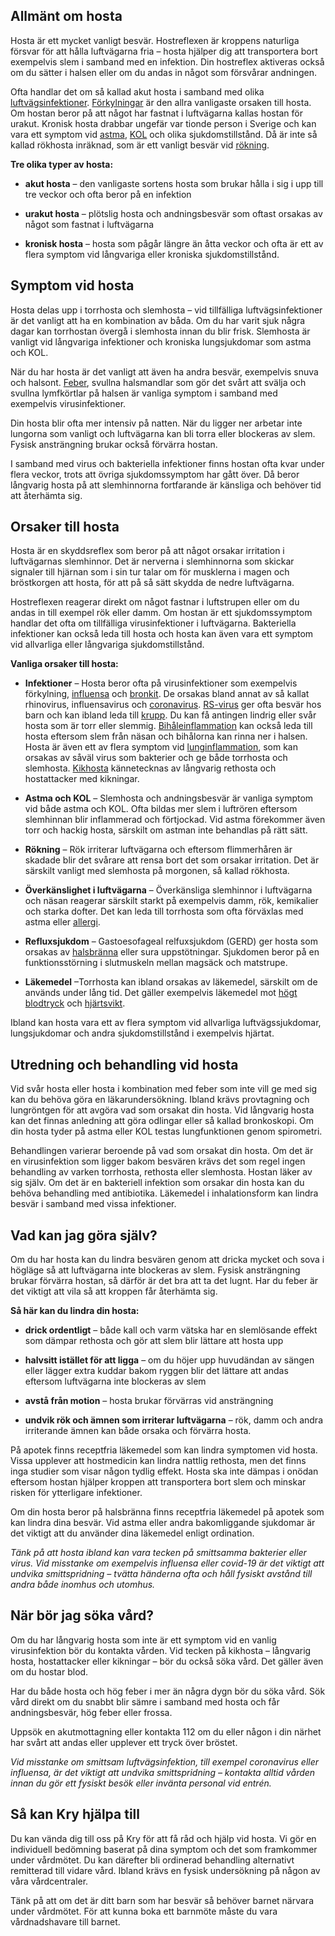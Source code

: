 Allmänt om hosta
----------------

Hosta är ett mycket vanligt besvär. Hostreflexen är kroppens naturliga försvar för att hålla luftvägarna fria – hosta hjälper dig att transportera bort exempelvis slem i samband med en infektion. Din hostreflex aktiveras också om du sätter i halsen eller om du andas in något som försvårar andningen.

Ofta handlar det om så kallad akut hosta i samband med olika [luftvägsinfektioner](https://www.kry.se/fakta/luftvagsinfektioner/ "luftvagsinfektioner"). [Förkylningar](https://www.kry.se/fakta/forkylning/ "forkylningar") är den allra vanligaste orsaken till hosta. Om hostan beror på att något har fastnat i luftvägarna kallas hostan för urakut. Kronisk hosta drabbar ungefär var tionde person i Sverige och kan vara ett symptom vid [astma](https://www.kry.se/fakta/astma/ "astma"), [KOL](https://www.kry.se/fakta/kol/ "kol") och olika sjukdomstillstånd. Då är inte så kallad rökhosta inräknad, som är ett vanligt besvär vid [rökning](https://www.kry.se/fakta/sluta-roka/ "rokning").

**Tre olika typer av hosta:**

*   **akut hosta** – den vanligaste sortens hosta som brukar hålla i sig i upp till tre veckor och ofta beror på en infektion
    
*   **urakut hosta** – plötslig hosta och andningsbesvär som oftast orsakas av något som fastnat i luftvägarna
    
*   **kronisk hosta** – hosta som pågår längre än åtta veckor och ofta är ett av flera symptom vid långvariga eller kroniska sjukdomstillstånd.
    

Symptom vid hosta
-----------------

Hosta delas upp i torrhosta och slemhosta – vid tillfälliga luftvägsinfektioner är det vanligt att ha en kombination av båda. Om du har varit sjuk några dagar kan torrhostan övergå i slemhosta innan du blir frisk. Slemhosta är vanligt vid långvariga infektioner och kroniska lungsjukdomar som astma och KOL.

När du har hosta är det vanligt att även ha andra besvär, exempelvis snuva och halsont. [Feber](https://www.kry.se/fakta/feber/ "feber"), svullna halsmandlar som gör det svårt att svälja och svullna lymfkörtlar på halsen är vanliga symptom i samband med exempelvis virusinfektioner.

Din hosta blir ofta mer intensiv på natten. När du ligger ner arbetar inte lungorna som vanligt och luftvägarna kan bli torra eller blockeras av slem. Fysisk ansträngning brukar också förvärra hostan.

I samband med virus och bakteriella infektioner finns hostan ofta kvar under flera veckor, trots att övriga sjukdomssymptom har gått över. Då beror långvarig hosta på att slemhinnorna fortfarande är känsliga och behöver tid att återhämta sig.

Orsaker till hosta
------------------

Hosta är en skyddsreflex som beror på att något orsakar irritation i luftvägarnas slemhinnor. Det är nerverna i slemhinnorna som skickar signaler till hjärnan som i sin tur talar om för musklerna i magen och bröstkorgen att hosta, för att på så sätt skydda de nedre luftvägarna.

Hostreflexen reagerar direkt om något fastnar i luftstrupen eller om du andas in till exempel rök eller damm. Om hostan är ett sjukdomssymptom handlar det ofta om tillfälliga virusinfektioner i luftvägarna. Bakteriella infektioner kan också leda till hosta och hosta kan även vara ett symptom vid allvarliga eller långvariga sjukdomstillstånd.

**Vanliga orsaker till hosta:**

*   **Infektioner** – Hosta beror ofta på virusinfektioner som exempelvis förkylning, [influensa](https://www.kry.se/fakta/influensa/ "influensa") och [bronkit](https://www.kry.se/fakta/bronkit/ "bronkit"). De orsakas bland annat av så kallat rhinovirus, influensavirus och [coronavirus](https://www.kry.se/fakta/coronavirus/ "coronavirus"). [RS-virus](https://www.kry.se/fakta/rs-virus/ "rs-virus") ger ofta besvär hos barn och kan ibland leda till [krupp](https://www.kry.se/fakta/krupp/ "krupp"). Du kan få antingen lindrig eller svår hosta som är torr eller slemmig. [Bihåleinflammation](https://www.kry.se/fakta/bihaleinflammation/ "bihaleinflammation") kan också leda till hosta eftersom slem från näsan och bihålorna kan rinna ner i halsen. Hosta är även ett av flera symptom vid [lunginflammation](https://www.kry.se/fakta/lunginflammation/ "lunginflammation"), som kan orsakas av såväl virus som bakterier och ge både torrhosta och slemhosta. [Kikhosta](https://www.kry.se/fakta/kikhosta/ "kikhosta") kännetecknas av långvarig rethosta och hostattacker med kikningar.
    
*   **Astma och KOL** – Slemhosta och andningsbesvär är vanliga symptom vid både astma och KOL. Ofta bildas mer slem i luftrören eftersom slemhinnan blir inflammerad och förtjockad. Vid astma förekommer även torr och hackig hosta, särskilt om astman inte behandlas på rätt sätt.
    
*   **Rökning** – Rök irriterar luftvägarna och eftersom flimmerhåren är skadade blir det svårare att rensa bort det som orsakar irritation. Det är särskilt vanligt med slemhosta på morgonen, så kallad rökhosta.
    
*   **Överkänslighet i luftvägarna** – Överkänsliga slemhinnor i luftvägarna och näsan reagerar särskilt starkt på exempelvis damm, rök, kemikalier och starka dofter. Det kan leda till torrhosta som ofta förväxlas med astma eller [allergi](https://www.kry.se/fakta/allergi/ "allergi").
    
*   **Refluxsjukdom** – Gastoesofageal relfuxsjukdom (GERD) ger hosta som orsakas av [halsbränna](https://www.kry.se/fakta/mage-och-tarm/halsbranna/ "halsbranna") eller sura uppstötningar. Sjukdomen beror på en funktionsstörning i slutmuskeln mellan magsäck och matstrupe.
    
*   **Läkemedel** –Torrhosta kan ibland orsakas av läkemedel, särskilt om de används under lång tid. Det gäller exempelvis läkemedel mot [högt blodtryck](https://www.kry.se/fakta/hogt-blodtryck/ "hogt-blodtryck") och [hjärtsvikt](https://www.kry.se/fakta/hjartsvikt/ "hjartsvikt").
    

Ibland kan hosta vara ett av flera symptom vid allvarliga luftvägssjukdomar, lungsjukdomar och andra sjukdomstillstånd i exempelvis hjärtat.

Utredning och behandling vid hosta
----------------------------------

Vid svår hosta eller hosta i kombination med feber som inte vill ge med sig kan du behöva göra en läkarundersökning. Ibland krävs provtagning och lungröntgen för att avgöra vad som orsakat din hosta. Vid långvarig hosta kan det finnas anledning att göra odlingar eller så kallad bronkoskopi. Om din hosta tyder på astma eller KOL testas lungfunktionen genom spirometri.

Behandlingen varierar beroende på vad som orsakat din hosta. Om det är en virusinfektion som ligger bakom besvären krävs det som regel ingen behandling av varken torrhosta, rethosta eller slemhosta. Hostan läker av sig själv. Om det är en bakteriell infektion som orsakar din hosta kan du behöva behandling med antibiotika. Läkemedel i inhalationsform kan lindra besvär i samband med vissa infektioner.

Vad kan jag göra själv?
-----------------------

Om du har hosta kan du lindra besvären genom att dricka mycket och sova i högläge så att luftvägarna inte blockeras av slem. Fysisk ansträngning brukar förvärra hostan, så därför är det bra att ta det lugnt. Har du feber är det viktigt att vila så att kroppen får återhämta sig.

**Så här kan du lindra din hosta:**

*   **drick ordentligt** – både kall och varm vätska har en slemlösande effekt som dämpar rethosta och gör att slem blir lättare att hosta upp
    
*   **halvsitt istället för att ligga** – om du höjer upp huvudändan av sängen eller lägger extra kuddar bakom ryggen blir det lättare att andas eftersom luftvägarna inte blockeras av slem
    
*   **avstå från motion** – hosta brukar förvärras vid ansträngning
    
*   **undvik rök och ämnen som irriterar luftvägarna** – rök, damm och andra irriterande ämnen kan både orsaka och förvärra hosta.
    

På apotek finns receptfria läkemedel som kan lindra symptomen vid hosta. Vissa upplever att hostmedicin kan lindra nattlig rethosta, men det finns inga studier som visar någon tydlig effekt. Hosta ska inte dämpas i onödan eftersom hostan hjälper kroppen att transportera bort slem och minskar risken för ytterligare infektioner.

Om din hosta beror på halsbränna finns receptfria läkemedel på apotek som kan lindra dina besvär. Vid astma eller andra bakomliggande sjukdomar är det viktigt att du använder dina läkemedel enligt ordination.

_Tänk på att hosta ibland kan vara tecken på smittsamma bakterier eller virus. Vid misstanke om exempelvis influensa eller covid-19 är det viktigt att undvika smittspridning – tvätta händerna ofta och håll fysiskt avstånd till andra både inomhus och utomhus._

När bör jag söka vård?
----------------------

Om du har långvarig hosta som inte är ett symptom vid en vanlig virusinfektion bör du kontakta vården. Vid tecken på kikhosta – långvarig hosta, hostattacker eller kikningar – bör du också söka vård. Det gäller även om du hostar blod.

Har du både hosta och hög feber i mer än några dygn bör du söka vård. Sök vård direkt om du snabbt blir sämre i samband med hosta och får andningsbesvär, hög feber eller frossa.

Uppsök en akutmottagning eller kontakta 112 om du eller någon i din närhet har svårt att andas eller upplever ett tryck över bröstet.

_Vid misstanke om smittsam luftvägsinfektion, till exempel coronavirus eller influensa, är det viktigt att undvika smittspridning – kontakta alltid vården innan du gör ett fysiskt besök eller invänta personal vid entrén._

Så kan Kry hjälpa till
----------------------

Du kan vända dig till oss på Kry för att få råd och hjälp vid hosta. Vi gör en individuell bedömning baserat på dina symptom och det som framkommer under vårdmötet. Du kan därefter bli ordinerad behandling alternativt remitterad till vidare vård. Ibland krävs en fysisk undersökning på någon av våra vårdcentraler.

Tänk på att om det är ditt barn som har besvär så behöver barnet närvara under vårdmötet. För att kunna boka ett barnmöte måste du vara vårdnadshavare till barnet.